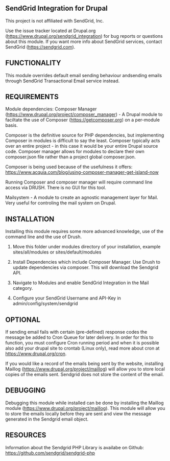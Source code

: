 SendGrid Integration for Drupal
--------------------------------------------------------------------------------
This project is not affiliated with SendGrid, Inc.

Use the issue tracker located at Drupal.org
(https://www.drupal.org/sendgrid_integration) for bug reports or questions
about this module.
If you want more info about SendGrid services, contact SendGrid
(https://sendgrid.com).

FUNCTIONALITY
--------------------------------------------------------------------------------
This module overrides default email sending behaviour andsending emails through
SendGrid Transactional Email service instead.

REQUIREMENTS
--------------------------------------------------------------------------------
Module dependencies:
Composer Manager (https://www.drupal.org/project/composer_manager) - A Drupal
module to faciltate the use of Composer (https://getcomposer.org) on a per-module
basis.

Composer is the definitive source for PHP dependencies, but implementing
Composer in modules is difficult to say the least. Composer typically acts over
an entire project - in this case it would be your entire Drupal source code. 
Composer manager allows for modules to declare their own composer.json file
rather than a project global composer.json.
  
  Composer is being used because of the usefulness it offers:
  https://www.acquia.com/blog/using-composer-manager-get-island-now

Running Composer and composer manager will require command line access via
DRUSH. There is no GUI for this tool.

Mailsystem - A module to create an agnostic management layer for Mail. Very
useful for controling the mail system on Drupal.

INSTALLATION
--------------------------------------------------------------------------------
Installing this module requires some more advanced knowledge, use of the command
line and the use of Drush.

1. Move this folder under modules directory of your installation,
   example sites/all/modules or sites/default/modules
   
2. Install Dependencies which include Composer Manager. Use Drush to update
   dependencies via composer. This will download the Sendgrid API.
   
2. Navigate to Modules and enable SendGrid Integration in the Mail category.

3. Configure your SendGrid Username and API-Key in admin/config/system/sendgrid

OPTIONAL
--------------------------------------------------------------------------------
If sending email fails with certain (pre-defined) response codes the message be
added to Cron Queue for later delivery. In order for this to function, you must
configure Cron running period and when it is possible also add your drupal site
to crontab (Linux only), read more about cron at https://www.drupal.org/cron.

If you would like a record of the emails being sent by the website, installing
Maillog (https://www.drupal.org/project/maillog) will allow you to store local
copies of the emails sent. Sendgrid does not store the content of the email.

DEBUGGING
--------------------------------------------------------------------------------
Debugging this module while installed can be done by installing the Maillog
module (https://www.drupal.org/project/maillog). This module will allow you to
store the emails locally before they are sent and view the message generated
in the Sendgrid email object.

RESOURCES
--------------------------------------------------------------------------------
Information about the Sendgrid PHP Library is availabe on Github:
https://github.com/sendgrid/sendgrid-php